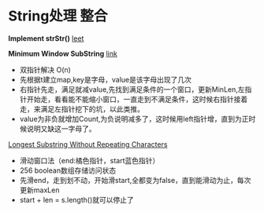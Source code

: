 # String处理 整合

**Implement strStr()** [leet](https://leetcode.com/problems/implement-strstr/)

**Minimum Window SubString** [link](https://gretchency.gitbooks.io/leetcode/content/minwindow.html)
* 双指针解决 O(n)
* 先根据t建立map,key是字母，value是该字母出现了几次
* 右指针先走，满足就减value,先找到满足条件的一个窗口，更新MinLen,左指针开始走，看看能不能缩小窗口，一直走到不满足条件，这时候右指针接着走，来满足左指针挖下的坑，以此类推。
* value为非负就增加Count,为负说明减多了，这时候用left指针增，直到为正时候说明又缺这一字母了。

[Longest Substring Without Repeating Characters](https://gretchency.gitbooks.io/leetcode/content/longest_substring_without_repeating_characters.html) 
* 滑动窗口法（end:橘色指针，start蓝色指针）
* 256 boolean数组存储访问状态
* 先滑end，走到划不动，开始滑start,全都变为false，直到能滑动为止，每次更新maxLen
* start + len = s.length()就可以停止了
